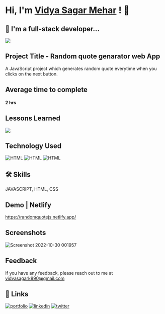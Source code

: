 # Hi, I'm [Vidya Sagar Mehar](https://vidya-sagar-portfolio.netlify.app/) ! 👋


## 🚀 I'm a full-stack developer...
<img src="https://user-images.githubusercontent.com/73097560/115834477-dbab4500-a447-11eb-908a-139a6edaec5c.gif">

## Project Title - Random quote genarator web App

A JavaScript project which generates random quote everytime when you clicks on the next button.
## Average time to complete
#### 2 hrs


## Lessons Learned

![](https://img.shields.io/badge/Js-API_fetching-purple)

## Technology Used



![HTML](https://img.shields.io/badge/FirstTech-JavaScript-orange)
![HTML](https://img.shields.io/badge/SecondTech-HTML-blue)
![HTML](https://img.shields.io/badge/ThirdTech-CSS-black)

## 🛠 Skills
JAVASCRIPT, HTML, CSS

## Demo | Netlify
https://randomquotejs.netlify.app/


## Screenshots
![Screenshot 2022-10-30 001957](https://user-images.githubusercontent.com/92782806/211472166-0717203d-f6cd-4199-9244-7eb3137df4a7.png)




## Feedback

If you have any feedback, please reach out to me at vidyasagark890@gmail.com


## 🔗 Links
[![portfolio](https://img.shields.io/badge/my_portfolio-000?style=for-the-badge&logo=ko-fi&logoColor=white)](https://vidya-sagar-portfolio.netlify.app/)
[![linkedin](https://img.shields.io/badge/linkedin-0A66C2?style=for-the-badge&logo=linkedin&logoColor=white)](https://www.linkedin.com/)
[![twitter](https://img.shields.io/badge/twitter-1DA1F2?style=for-the-badge&logo=twitter&logoColor=white)](https://twitter.com/Cherry_Reyans)

